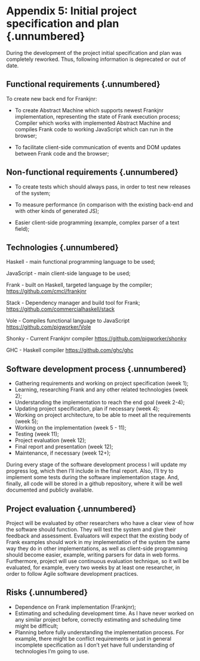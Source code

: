 # Appendix 5: Initial project specification and plan {.unnumbered}

During the development of the project initial specification and plan was completely reworked.
Thus, following information is deprecated or out of date.

## Functional requirements {.unnumbered}

To create new back end for Frankjnr:

* To create Abstract Machine which supports newest Frankjnr implementation, representing the state of Frank execution process;
Compiler which works with implemented Abstract Machine and compiles Frank code to working JavaScript which can run in the browser;

* To facilitate client-side communication of events and DOM updates between Frank code and the browser;

## Non-functional requirements {.unnumbered}

* To create tests which should always pass, in order to test new releases of the system;

* To measure performance (in comparison with the existing back-end and with other kinds of generated JS);

* Easier client-side programming (example, complex parser of a text field); 

## Technologies {.unnumbered}

Haskell - main functional programming language to be used;

JavaScript - main client-side language to be used;

Frank - built on Haskell, targeted language by the compiler; 
https://github.com/cmcl/frankjnr

Stack - Dependency manager and build tool for Frank;
https://github.com/commercialhaskell/stack

Vole - Compiles functional language to JavaScript
https://github.com/pigworker/Vole

Shonky - Current Frankjnr compiler 
https://github.com/pigworker/shonky

GHC - Haskell compiler
https://github.com/ghc/ghc


## Software development process {.unnumbered}

* Gathering requirements and working on project specification (week 1);
* Learning, researching Frank and any other related technologies (week 2);
* Understanding the implementation to reach the end goal (week 2-4);
* Updating project specification, plan if necessary (week 4);
* Working on project architecture, to be able to meet all the requirements (week 5);
* Working on the implementation (week 5 - 11);
* Testing (week 11);
* Project evaluation (week 12);
* Final report and presentation (week 12);
* Maintenance, if necessary (week 12+); 

During every stage of the software development process I will update my progress log, which then I’ll include in the final report. Also, I’ll try to implement some tests during the software implementation stage. And, finally, all code will be stored in a github repository, where it will be well documented and publicly available.

## Project evaluation {.unnumbered}

Project will be evaluated by other researchers who have a clear view of how the software should function. They will test the system and give their feedback and assessment. Evaluators will expect that the existing body of Frank examples should work in my implementation of the system the same way they do in other implementations, as well as client-side programming should become easier, example, writing parsers for data in web forms. Furthermore, project will use continuous evaluation technique, so it will be evaluated, for example, every two weeks by at least one researcher, in order to follow Agile software development practices.  


## Risks {.unnumbered}

* Dependence on Frank implementation (Frankjnr);
* Estimating and scheduling development time. As I have never worked on any similar project before, correctly estimating and scheduling time might be difficult;
* Planning before fully understanding the implementation process. For example, there might be conflict requirements or just in general incomplete specification as I don’t yet have full understanding of technologies I’m going to use. 
